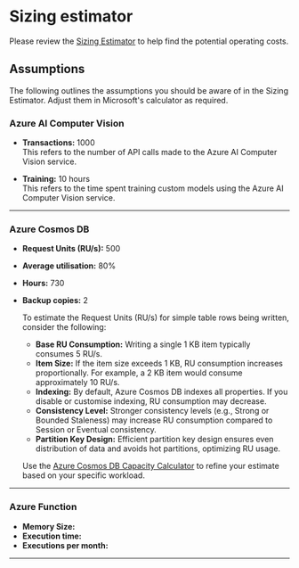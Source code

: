 # Sizing estimator

Please review the [Sizing Estimator](https://azure.com/e/e9057d50fc29453db8ab03dccdad57f2) to help find the potential operating costs.

## Assumptions
The following outlines the assumptions you should be aware of in the Sizing Estimator. Adjust them in Microsoft's calculator as required.

### Azure AI Computer Vision
- **Transactions:** 1000  
    This refers to the number of API calls made to the Azure AI Computer Vision service.

- **Training:** 10 hours  
    This refers to the time spent training custom models using the Azure AI Computer Vision service.

---

### Azure Cosmos DB
- **Request Units (RU/s):** 500
- **Average utilisation:** 80%
- **Hours:** 730
- **Backup copies:** 2

    To estimate the Request Units (RU/s) for simple table rows being written, consider the following:

    - **Base RU Consumption:** Writing a single 1 KB item typically consumes 5 RU/s.
    - **Item Size:** If the item size exceeds 1 KB, RU consumption increases proportionally. For example, a 2 KB item would consume approximately 10 RU/s.
    - **Indexing:** By default, Azure Cosmos DB indexes all properties. If you disable or customise indexing, RU consumption may decrease.
    - **Consistency Level:** Stronger consistency levels (e.g., Strong or Bounded Staleness) may increase RU consumption compared to Session or Eventual consistency.
    - **Partition Key Design:** Efficient partition key design ensures even distribution of data and avoids hot partitions, optimizing RU usage.

    Use the [Azure Cosmos DB Capacity Calculator](https://cosmos.azure.com/capacitycalculator/) to refine your estimate based on your specific workload.
---

### Azure Function
- **Memory Size:**
- **Execution time:**
- **Executions per month:**

---